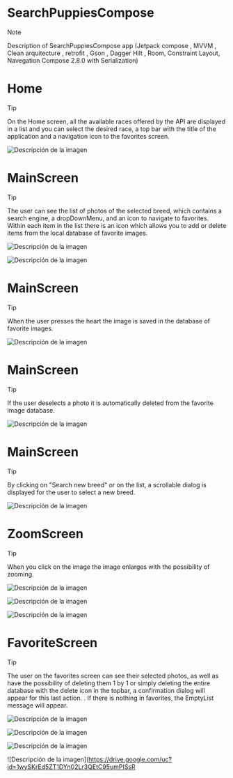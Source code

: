 #  SearchPuppiesCompose
> [!NOTE]
> Description of  SearchPuppiesCompose app (Jetpack compose , MVVM , Clean arquitecture , retrofit , Gson , Dagger Hilt , Room, Constraint Layout, Navegation Compose 2.8.0 with Serialization)
# Home 
> [!TIP]
>On the Home screen, all the available races offered by the API are displayed in a list and you can select the desired race, a top bar with the title of the application and a navigation icon to the favorites screen.

![Descripción de la imagen]( https://drive.google.com/uc?id=1Hz939EzjpMklZngZpA_k7Qewu4CDDRag)

# MainScreen
> [!TIP]
> The user can see the list of photos of the selected breed, which contains a search engine, a dropDownMenu, and an icon to navigate to favorites. Within each item in the list there is an icon which allows you to add or delete items from the local database of favorite images.
 
![Descripción de la imagen](https://drive.usercontent.google.com/download?id=1Z3PTCH5F9zcOoWxgjw1ysJEtgpHVk8oi)

![Descripción de la imagen](https://drive.google.com/uc?id=1m4py3F_K8bpHQmGGKY1pKJ5jUgkt7xrY)

# MainScreen
> [!TIP]
> When the user presses the heart the image is saved in the database of favorite images.

![Descripción de la imagen](https://drive.google.com/uc?id=1ZMgmz264-Jc64ZCvdj3OMgSR2ywxYXtc)

# MainScreen
> [!TIP]
> If the user deselects a photo it is automatically deleted from the favorite image database.

![Descripción de la imagen](https://drive.google.com/uc?id=13S8crOb_tERs_o41yfPrWTjasVCoU8eC)

# MainScreen
> [!TIP]
> By clicking on "Search new breed" or on the list, a scrollable dialog is displayed for the user to select a new breed.

![Descripción de la imagen](https://drive.google.com/uc?id=1_iwQ4_oFe7QkqyTbsZFC0dUSX0b8iRn3)

# ZoomScreen
> [!TIP]
> When you click on the image the image enlarges with the possibility of zooming.

![Descripción de la imagen](https://drive.usercontent.google.com/download?id=16IoRab30kUPnAqwY1gsQ-9uw4No-vDbC)


![Descripción de la imagen](https://drive.usercontent.google.com/download?id=1lLUuOwCJu8KNqL4E4sXgHNYIcwB_1WSM)


![Descripción de la imagen](https://drive.usercontent.google.com/download?id=19d0TJvo_OnvtNCKQ3z0OWNuYuqYC_i_A)


# FavoriteScreen
> [!TIP]
> The user on the favorites screen can see their selected photos, as well as have the possibility of deleting them 1 by 1 or simply deleting the entire database with the delete icon in the topbar, a confirmation dialog will appear for this last action. . If there is nothing in favorites, the EmptyList message will appear.


![Descripción de la imagen](https://drive.google.com/uc?id=175KfzAHlT3zrba9epMZLgQBhdjGtJVJW)

![Descripción de la imagen](https://drive.google.com/uc?id=1bxBxs2n1U-PTan2NPeLxwXzNIPp0dMB0)

![Descripción de la imagen](https://drive.google.com/uc?id=14nB6dtKBPzeo3J2DY7KbltpecAtF_yWZ)

![Descripción de la imagen](https://drive.google.com/uc?id=1wySKrEd5ZT1DYn02Lr3QEtC95umPISsR
